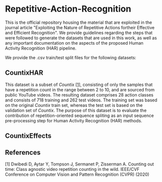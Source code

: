 # Repetitive-Action-Recognition
This is the official repository housing the material that are exploited in the journal article "Exploiting the Nature of Repetitive Actions fortheir Effective and Efficient Recognition". We provide guidelines regarding the steps that were followed to generate the datasets that are used in this work, as well as any important documentation on the aspects of the proposed Human Activity Recognition (HAR) pipeline.

We provide the .csv train/test split files for the following datasets:

## CountixHAR

This dataset is a subset of _Countix_  [[1]](#1), consisting of only the samples that have a repetition count in the range between 2 to 10, and are sourced from public YouTube videos. The resulting dataset comprises 28 action classes and consists of 718 training and 262 test videos. The training set was based on the original _Countix_ train set, whereas the test set is based on the validation set of _Countix_. The purpose of this dataset is to evaluate the contribution of repetition-oriented sequence spliting as an input sequence pre-processing step for Human Activity Recognition (HAR) methods.

## CountixEffects



## References
<a id="1">[1]</a> 
Dwibedi D, Aytar Y, Tompson J, Sermanet P, Zisserman A. Counting out time: Class agnostic video repetition counting in the wild. IEEE/CVF Conference on Computer Vision and Pattern Recognition (CVPR) (2020)
